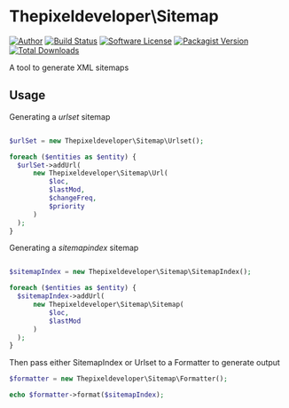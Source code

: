 Thepixeldeveloper\Sitemap
=========================

[![Author](http://img.shields.io/badge/author-@colonelrosa-blue.svg?style=flat-square)](https://twitter.com/colonelrosa)
[![Build Status](https://img.shields.io/travis/ThePixelDeveloper/Sitemap-v2/master.svg?style=flat-square)](https://travis-ci.org/ThePixelDeveloper/Sitemap-v2)
[![Software License](https://img.shields.io/badge/license-MIT-brightgreen.svg?style=flat-square)](LICENSE)
[![Packagist Version](https://img.shields.io/packagist/v/thepixeldeveloper/sitemap.svg?style=flat-square)](https://packagist.org/packages/thepixeldeveloper/sitemap)
[![Total Downloads](https://img.shields.io/packagist/dt/thepixeldeveloper/sitemap.svg?style=flat-square)](https://packagist.org/packages/thepixeldeveloper/sitemap)

A tool to generate XML sitemaps

Usage
-----

Generating a _urlset_ sitemap

``` php

$urlSet = new Thepixeldeveloper\Sitemap\Urlset(); 

foreach ($entities as $entity) {
  $urlSet->addUrl(
      new Thepixeldeveloper\Sitemap\Url(
          $loc,
          $lastMod,
          $changeFreq,
          $priority
      )
  );
}
```

Generating a _sitemapindex_ sitemap


``` php

$sitemapIndex = new Thepixeldeveloper\Sitemap\SitemapIndex(); 

foreach ($entities as $entity) {
  $sitemapIndex->addUrl(
      new Thepixeldeveloper\Sitemap\Sitemap(
          $loc,
          $lastMod
      )
  );
}
```

Then pass either SitemapIndex or Urlset to a Formatter to generate output


``` php
$formatter = new Thepixeldeveloper\Sitemap\Formatter();

echo $formatter->format($sitemapIndex);
```
